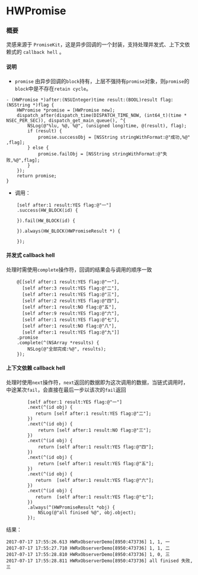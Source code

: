 # HWPromise
### 概要
灵感来源于 ```PromiseKit```，这是异步回调的一个封装，支持处理并发式、上下文依赖式的 ```callback hell``` 。

#### 说明
- ```promise``` 由异步回调的```block```持有，上层不强持有```promise```对象，则```promise```的```block```中是不存在```retain cycle```。

```
- (HWPromise *)after:(NSUInteger)time result:(BOOL)result flag:(NSString *)flag {
    HWPromise *promise = [HWPromise new];
    dispatch_after(dispatch_time(DISPATCH_TIME_NOW, (int64_t)(time * NSEC_PER_SEC)), dispatch_get_main_queue(), ^{
        NSLog(@"%lu, %@, %@", (unsigned long)time, @(result), flag);
        if (result) {
            promise.successObj = [NSString stringWithFormat:@"成功,%@" ,flag];
        } else {
            promise.failObj = [NSString stringWithFormat:@"失败,%@",flag];
        }
    });
    return promise;
}
```
- 调用：

```
    [self after:1 result:YES flag:@"一"]
    .success(HW_BLOCK(id) {
    
    }).fail(HW_BLOCK(id) {
    
    }).always(HW_BLOCK(HWPromiseResult *) {
        
    });
```

#### 并发式 callback hell
处理时需使用```complete```操作符，回调的结果会与调用的顺序一致

```
    @[[self after:1 result:YES flag:@"一"],
      [self after:3 result:YES flag:@"二"],
      [self after:1 result:YES flag:@"三"],
      [self after:2 result:YES flag:@"四"],
      [self after:1 result:NO flag:@"五"],
      [self after:9 result:YES flag:@"六"],
      [self after:1 result:YES flag:@"七"],
      [self after:1 result:NO flag:@"八"],
      [self after:1 result:YES flag:@"九"]]
    .promise
    .complete(^(NSArray *results) {
        NSLog(@"全部完成:%@", results);
    });
```

#### 上下文依赖 callback hell
处理时使用```next```操作符，```next```返回的数据即为这次调用的数据，当链式调用时，中途某次```fail```，会直接在最后一步以该次的```fail```返回

```
        [self after:1 result:YES flag:@"一"]
        .next(^(id obj) {
           return [self after:1 result:YES flag:@"二"];
        })
        .next(^(id obj) {
            return [self after:1 result:NO flag:@"三"];
        })
        .next(^(id obj) {
            return [self after:1 result:YES flag:@"四"];
        })
        .next(^(id obj) {
            return [self after:1 result:YES flag:@"五"];
        })
        .next(^(id obj) {
           return  [self after:1 result:YES flag:@"六"];
        })
        .next(^(id obj) {
           return  [self after:1 result:YES flag:@"七"];
        })
        .always(^(HWPromiseResult *obj) {
            NSLog(@"all finised %@", obj.object);
        });

```
结果：

```
2017-07-17 17:55:26.613 HWRxObserverDemo[8950:473736] 1, 1, 一
2017-07-17 17:55:27.710 HWRxObserverDemo[8950:473736] 1, 1, 二
2017-07-17 17:55:28.810 HWRxObserverDemo[8950:473736] 1, 0, 三
2017-07-17 17:55:28.811 HWRxObserverDemo[8950:473736] all finised 失败,三
```

